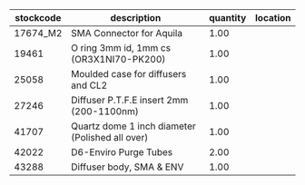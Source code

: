 |stockcode|description|quantity|location|
|---------|-----------|--------|--------|
|17674_M2|SMA Connector for Aquila|1.00||
|19461|O ring 3mm id, 1mm cs (OR3X1NI70-PK200)|1.00||
|25058|Moulded case for diffusers and CL2|1.00||
|27246|Diffuser P.T.F.E insert 2mm (200-1100nm)|1.00||
|41707|Quartz dome 1 inch diameter (Polished all over)|1.00||
|42022|D6-Enviro Purge Tubes|2.00||
|43288|Diffuser body, SMA & ENV|1.00||
